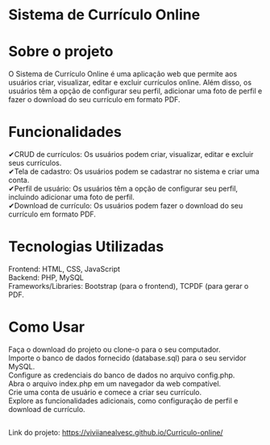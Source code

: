 # Sistema de Currículo Online

# Sobre o projeto
O Sistema de Currículo Online é uma aplicação web que permite aos usuários criar, visualizar, editar e excluir currículos online. Além disso, os usuários têm a opção de configurar seu perfil, adicionar uma foto de perfil e fazer o download do seu currículo em formato PDF.

# Funcionalidades <br>
✔CRUD de currículos: Os usuários podem criar, visualizar, editar e excluir seus currículos. <br>
✔Tela de cadastro: Os usuários podem se cadastrar no sistema e criar uma conta. <br>
✔Perfil de usuário: Os usuários têm a opção de configurar seu perfil, incluindo adicionar uma foto de perfil. <br>
✔Download de currículo: Os usuários podem fazer o download do seu currículo em formato PDF. <br>

##

# Tecnologias Utilizadas 
Frontend: HTML, CSS, JavaScript <br>
Backend: PHP, MySQL <br>
Frameworks/Libraries: Bootstrap (para o frontend), TCPDF (para gerar o PDF. <br>

##

# Como Usar
Faça o download do projeto ou clone-o para o seu computador. <br>
Importe o banco de dados fornecido (database.sql) para o seu servidor MySQL. <br>
Configure as credenciais do banco de dados no arquivo config.php. <br>
Abra o arquivo index.php em um navegador da web compatível. <br>
Crie uma conta de usuário e comece a criar seu currículo. <br>
Explore as funcionalidades adicionais, como configuração de perfil e download de currículo. <br>

##
 Link do projeto: https://viviianealvesc.github.io/Curriculo-online/
